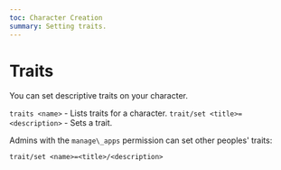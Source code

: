 ```yaml
---
toc: Character Creation
summary: Setting traits.
---
```


# Traits

You can set descriptive traits on your character.

`traits <name>` - Lists traits for a character.
`trait/set <title>=<description>` - Sets a trait.

Admins with the `manage\_apps` permission can set other peoples' traits:

`trait/set <name>=<title>/<description>`